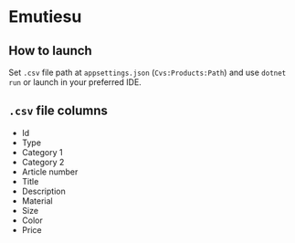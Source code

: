 # Emutiesu

## How to launch

Set `.csv` file path at `appsettings.json` (`Cvs:Products:Path`) and use `dotnet run` or launch in your preferred IDE.

## `.csv` file columns

- Id
- Type
- Category 1
- Category 2
- Article number
- Title
- Description
- Material
- Size
- Color
- Price

